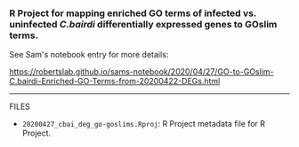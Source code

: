 ### R Project for mapping enriched GO terms of infected vs. uninfected _C.bairdi_ differentially expressed genes to GOslim terms.

See Sam's notebook entry for more details:

https://robertslab.github.io/sams-notebook/2020/04/27/GO-to-GOslim-C.bairdi-Enriched-GO-Terms-from-20200422-DEGs.html



---

FILES

- `20200427_cbai_deg_go-goslims.Rproj`: R Project metadata file for R Project.
